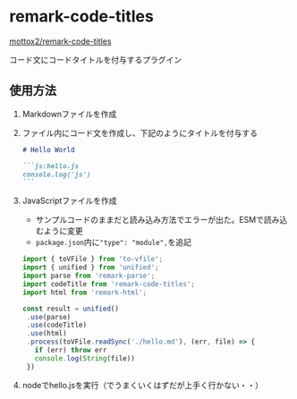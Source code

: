 # remark-code-titles

[mottox2/remark\-code\-titles](https://github.com/mottox2/remark-code-titles#readme)

コード文にコードタイトルを付与するプラグイン

## 使用方法

1. Markdownファイルを作成

1. ファイル内にコード文を作成し、下記のようにタイトルを付与する

   ````Markdown
   # Hello World

   ```js:hello.js
   console.log('js')
   ```
   ````

1. JavaScriptファイルを作成
   - サンプルコードのままだと読み込み方法でエラーが出た。ESMで読み込むように変更
   - `package.json`内に`"type": "module",`を追記

   ```js:hello.js
   import { toVFile } from 'to-vfile';
   import { unified } from 'unified';
   import parse from 'remark-parse';
   import codeTitle from 'remark-code-titles';
   import html from 'remark-html';

   const result = unified()
    .use(parse)
    .use(codeTitle)
    .use(html)
    .process(toVFile.readSync('./hello.md'), (err, file) => {
      if (err) throw err
      console.log(String(file))
    })
   ```

1. nodeでhello.jsを実行（でうまくいくはずだが上手く行かない・・）
